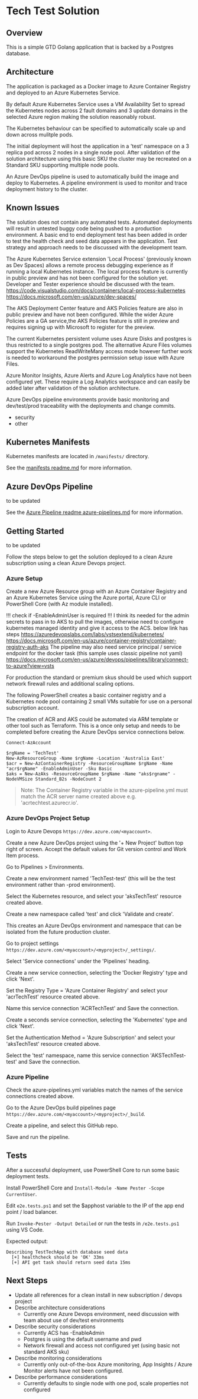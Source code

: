 # Tech Test Solution

## Overview

This is a simple GTD Golang application that is backed by a Postgres database.

## Architecture

The application is packaged as a Docker image to Azure Container Registry and deployed to an Azure Kubernetes Service.

By default Azure Kubernetes Service uses a VM Availability Set to spread the Kubernetes nodes across 2 fault domains and 3 update domains in the selected Azure region making the solution reasonably robust.

The Kubernetes behaviour can be specified to automatically scale up and down across mulitple pods.

The initial deployment will host the application in a 'test' namespace on a 3 replica pod across 2 nodes in a single node pool. After validation of the solution architecture using this basic SKU the cluster may be recreated on a Standard SKU supporting multiple node pools.

An Azure DevOps pipeline is used to automatically build the image and deploy to Kubernetes. A pipeline environment is used to monitor and trace deployment history to the cluster.

## Known Issues

The solution does not contain any automated tests. Automated deployments will result in untested buggy code being pushed to a production environment. A basic end to end deployment test has been added in order to test the health check and seed data appears in the application. Test strategy and approach needs to be discussed with the development team.

The Azure Kubernetes Service extension 'Local Process' (previously known as Dev Spaces) allows a remote process debugging experience as if running a local Kubernetes instance. The local process feature is currently in public preview and has not been configured for the solution yet. Developer and Tester experience should be discussed with the team.
https://code.visualstudio.com/docs/containers/local-process-kubernetes
https://docs.microsoft.com/en-us/azure/dev-spaces/

The AKS Deployment Center feature and AKS Policies feature are also in public preview and have not been configured. While the wider Azure Policies are a GA service,the AKS Policies feature is still in preview and requires signing up with Microsoft to register for the preview.

The current Kubernetes persistent volume uses Azure Disks and postgres is thus restricted to a single postgres pod. The alternative Azure Files volumes support the Kubernetes ReadWriteMany access mode however further work is needed to workaround the postgres permission setup issue with Azure Files. 

Azure Monitor Insights, Azure Alerts and Azure Log Analytics have not been configured yet. These require a Log Analytics workspace and can easily be added later after validation of the solution architecture.




Azure DevOps pipeline environments provide basic monitoring and dev/test/prod traceability with the deployments and change commits.

- security
- other

## Kubernetes Manifests

Kubernetes manifests are located in `/manifests/` directory.

See the [manifests readme.md](/manifests/readme.md) for more information.

## Azure DevOps Pipeline

to be updated

See the [Azure Pipeline readme azure-pipelines.md](azure-pipelines.md) for more information.

## Getting Started

to be updated

Follow the steps below to get the solution deployed to a clean Azure subscription using a clean Azure Devops project.

### Azure Setup

Create a new Azure Resource group with an Azure Container Registry and an Azure Kubernetes Service using the Azure portal, Azure CLI or PowerShell Core (with Az module installed).

!!! check if -EnableAdminUser is required !!!
I think its needed for the admin secrets to pass in to AKS to pull the images, otherwise need to configure kubernetes managed identity and give it access to the ACS. below link has steps
https://azuredevopslabs.com/labs/vstsextend/kubernetes/
https://docs.microsoft.com/en-us/azure/container-registry/container-registry-auth-aks
The pipeline may also need service principal / service endpoint for the docker task (this sample uses classic pipeline not yaml)
https://docs.microsoft.com/en-us/azure/devops/pipelines/library/connect-to-azure?view=vsts

For production the standard or premium skus should be used which support network firewall rules and additional scaling options. 

The following PowerShell creates a basic container registry and a Kubernetes node pool containing 2 small VMs suitable for use on a personal subscription account.

The creation of ACR and AKS could be automated via ARM template or other tool such as Terraform. This is a once only setup and needs to be completed before creating the Azure DevOps service connections below.

```
Connect-AzAccount

$rgName = 'TechTest'
New-AzResourceGroup -Name $rgName -Location 'Australia East'
$acr = New-AzContainerRegistry -ResourceGroupName $rgName -Name "acr$rgName" -EnableAdminUser -Sku Basic
$aks = New-AzAks -ResourceGroupName $rgName -Name "aks$rgname" -NodeVMSize Standard_B2s -NodeCount 2
```

> Note: The Container Registry variable in the azure-pipeline.yml must match the ACR server name created above e.g. 'acrtechtest.azurecr.io'.

### Azure DevOps Project Setup

Login to Azure Devops `https://dev.azure.com/<myaccount>`.

Create a new Azure DevOps project using the '+ New Project' button top right of screen. Accept the default values for Git version control and Work Item process.

Go to Pipelines > Environments.

Create a new environment named 'TechTest-test' (this will be the test environment rather than -prod environment).

Select the Kubernetes resource, and select your 'aksTechTest' resource created above.

Create a new namespace called 'test' and click 'Validate and create'.

This creates an Azure DevOps environment and namespace that can be isolated from the future production cluster.

Go to project settings `https://dev.azure.com/<myaccount>/<myproject>/_settings/`.

Select 'Service connections' under the 'Pipelines' heading.

Create a new service connection, selecting the 'Docker Registry' type and click 'Next'. 

Set the Registry Type = 'Azure Container Registry' and select your 'acrTechTest' resource created above.

Name this service connection 'ACRTechTest' and Save the connection.

Create a seconds service connection, selecting the 'Kubernetes' type and click 'Next'.

Set the Authentication Method = 'Azure Subscription' and select your 'aksTechTest' resource created above.

Select the 'test' namespace, name this service connection 'AKSTechTest-test' and Save the connection.

### Azure Pipeline

Check the azure-pipelines.yml variables match the names of the service connections created above.

Go to the Azure DevOps build pipelines page `https://dev.azure.com/<myaccount>/<myproject>/_build`.

Create a pipeline, and select this GitHub repo. 

Save and run the pipeline. 

## Tests

After a successful deployment, use PowerShell Core to run some basic deployment tests.

Install PowerShell Core and `Install-Module -Name Pester -Scope CurrentUser`.

Edit `e2e.tests.ps1` and set the $apphost variable to the IP of the app end point / load balancer.

Run `Invoke-Pester -Output Detailed` or run the tests in `/e2e.tests.ps1` using VS Code. 

Expected output:

```
Describing TestTechApp with database seed data
  [+] healthcheck should be 'OK' 33ms
  [+] API get task should return seed data 15ms
```

## Next Steps

- Update all references for a clean install in new subscription / devops project
- Describe architecture considerations
  - Currently one Azure Devops environment, need discussion with team about use of dev/test environments
- Describe security considerations
  - Currently ACS has -EnableAdmin
  - Postgres is using the default username and pwd
  - Network firewall and access not configured yet (using basic not standard AKS sku)
- Describe monitoring considerations
  - Currently only out-of-the-box Azure monitoring, App Insights / Azure Monitor alerts have not been configured.
- Describe performance considerations
  - Currently defaults to single node with one pod, scale properties not configured
